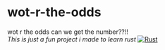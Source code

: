 # wot-r-the-odds
wot r the odds can we get the number??!!  
*This is just a fun project i made to learn rust*
[![Rust](https://github.com/DevER-M/wot-r-the-odds/actions/workflows/rust.yml/badge.svg)](https://github.com/DevER-M/wot-r-the-odds/actions/workflows/rust.yml)
